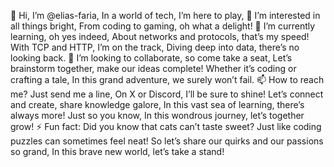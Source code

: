 👋 Hi, I’m @elias-faria,
In a world of tech, I’m here to play,
👀 I’m interested in all things bright,
From coding to gaming, oh what a delight! 🌱 I’m currently learning, oh yes indeed,
About networks and protocols, that’s my speed!
With TCP and HTTP, I’m on the track,
Diving deep into data, there’s no looking back. 💞️ I’m looking to collaborate, so come take a seat,
Let’s brainstorm together, make our ideas complete!
Whether it’s coding or crafting a tale,
In this grand adventure, we surely won’t fail. 📫 How to reach me? Just send me a line,
On X or Discord, I’ll be sure to shine!
Let’s connect and create, share knowledge galore,
In this vast sea of learning, there’s always more! Just so you know,
In this wondrous journey, let’s together grow! ⚡ Fun fact: Did you know that cats can’t taste sweet?
Just like coding puzzles can sometimes feel neat!
So let’s share our quirks and our passions so grand,
In this brave new world, let’s take a stand!

<!---
elias-faria/elias-faria is a ✨ special ✨ repository because its `README.md` (this file) appears on your GitHub profile.
You can click the Preview link to take a look at your changes.
--->

